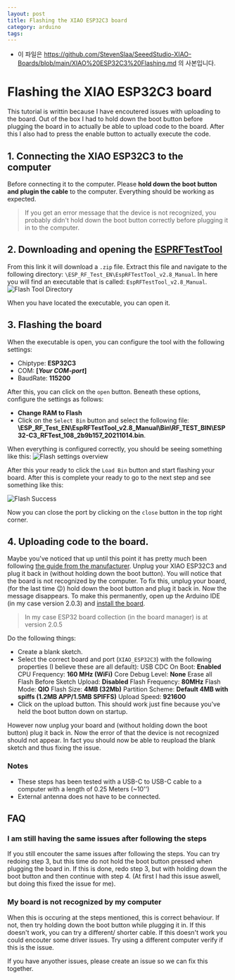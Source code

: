 ```yaml
---
layout: post
title: Flashing the XIAO ESP32C3 board
category: arduino
tags: 
---
```


* 이 파일은 <https://github.com/StevenSlaa/SeeedStudio-XIAO-Boards/blob/main/XIAO%20ESP32C3%20Flashing.md> 의 사본입니다.

# Flashing the XIAO ESP32C3 board

This tutorial is writtin because I have encoutered issues with uploading to the board. Out of the box I had to hold down the boot button before plugging the board in to actually be able to upload code to the board. After this I also had to press the enable button to actually execute the code. 

## 1. Connecting the XIAO ESP32C3 to the computer

Before connecting it to the computer. Please **hold down the boot button and plugin the cable** to the computer. Everything should be working as expected.

> If you get an error message that the device is not recognized, you probably didn't hold down the boot  button correctly before plugging it in to the computer.

## 2. Downloading and opening the [ESPRFTestTool](https://www.espressif.com/sites/default/files/tools/ESP_RF_Test_EN.zip)

From this link it will download a `.zip` file. Extract this file and navigate to the following directory: `\ESP_RF_Test_EN\EspRFTestTool_v2.8_Manual`. In here you will find an executable that is called:
`EspRFTestTool_v2.8_Manual`.
![Flash Tool Directory](https://user-images.githubusercontent.com/47790980/208499719-70f1229e-f99a-4dd0-b8a1-dc704d253bd5.png)

When you have located the executable, you can open it.

## 3. Flashing the board

When the executable is open, you can configure the tool with the following settings:

- Chiptype: **ESP32C3**
- COM: **[*Your COM-port*]**
- BaudRate: **115200**

After this, you can click on the `open` button. Beneath these options, configure the settings as follows:

- **Change RAM to Flash**
- Click on the `Select Bin` button and select the following file: **\ESP_RF_Test_EN\EspRFTestTool_v2.8_Manual\Bin\RF_TEST_BIN\ESP32-C3_RFTest_108_2b9b157_20211014.bin**.

When everything is configured correctly, you should be seeing something like this:
![Flash settings overview](https://user-images.githubusercontent.com/47790980/208499722-c81c60d9-ebd8-495d-9db2-21863746d1e1.png)

After this your ready to click the `Load Bin` button and start flashing your board. After this is complete your ready to go to the next step and see something like this:

![Flash Success](https://user-images.githubusercontent.com/47790980/208499724-1cf30a42-263d-45e5-87b4-2dd47639998d.png)

Now you can close the port by clicking on the `close` button in the top right corner.

## 4. Uploading code to the board.

Maybe you've noticed that up until this point it has pretty much been following [the guide from the manufacturer](https://wiki.seeedstudio.com/XIAO_ESP32C3_Getting_Started/#q3-i-want-to-reflash-the-bootloader-with-factory-firmware). Unplug your XIAO ESP32C3 and plug it back in (without holding down the boot button). You will notice that the board is not recognized by the computer. To fix this, unplug your board, (for the last time :wink:) hold down the boot button and plug it back in. Now the message disappears. To make this permanently, open up the Arduino IDE (in my case version 2.0.3) and [install the board](https://wiki.seeedstudio.com/XIAO_ESP32C3_Getting_Started/#getting-started). 

> In my case ESP32 board collection (in the board manager) is at version 2.0.5

Do the following things:

- Create a blank sketch.
- Select the correct board and port (`XIAO_ESP32C3`) with the following properties (I believe these are all default):
  USB CDC On Boot: **Enabled**
  CPU Frequency: **160 MHz (WiFi)**
  Core Debug Level: **None**
  Erase all Flash Before Sketch Upload: **Disabled**
  Flash Frequency: **80MHz**
  Flash Mode: **QIO**
  Flash Size: **4MB (32Mb)**
  Partition Scheme: **Default 4MB with spiffs (1.2MB APP/1.5MB SPIFFS)**
  Upload Speed: **921600**
- Click on the upload button. This should work just fine because you've held the boot button down on startup.

However now unplug your board and (without holding down the boot button) plug it back in. Now the error of that the device is not recognized should not appear. In fact you should now be able to reupload the blank sketch and thus fixing the issue.

### Notes

- These steps has been tested with a USB-C to USB-C cable to a computer with a length of 0.25 Meters (~10'')
- External antenna does not have to be connected.

## FAQ

### I am still having the same issues after following the steps

If you still encouter the same issues after following the steps. You can try redoing step 3, but this time do not hold the boot button pressed when plugging the board in. If this is done, redo step 3, but with holding down the boot button and then continue with step 4. (At first I had this issue aswell, but doing this fixed the issue for me).

### My board is not recognized by my computer

When this is occuring at the steps mentioned, this is correct behaviour. If not, then try holding down the boot button while plugging it in. If this doesn't work, you can try a different/ shorter cable. If this doesn't work you could encouter some driver issues. Try using a different computer verify if this is the issue.



If you have anyother issues, please create an issue so we can fix this together.

